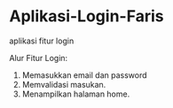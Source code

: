 # Aplikasi-Login-Faris
aplikasi fitur login

Alur Fitur Login:
1. Memasukkan email dan password
2. Memvalidasi masukan.
3. Menampilkan halaman home.
